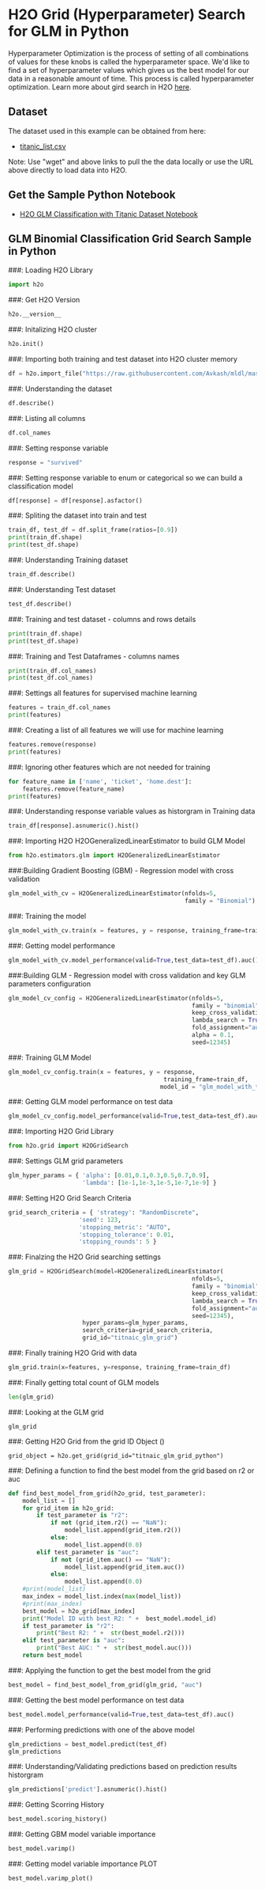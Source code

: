 # H2O Grid (Hyperparameter) Search for GLM in Python #

Hyperparameter Optimization is the process of setting of all combinations of values for these knobs is called the hyperparameter space. We'd like to find a set of hyperparameter values which gives us the best model for our data in a reasonable amount of time. This process is called hyperparameter optimization. Learn more about gird search in H2O [here](http://docs.h2o.ai/h2o/latest-stable/h2o-docs/grid-search.html).

## Dataset ##
The dataset used in this example can be obtained from here:
 - [titanic_list.csv](https://raw.githubusercontent.com/Avkash/mldl/master/data/titanic_list.csv)

Note: Use "wget" and above links to pull the the data locally or use the URL above directly to load data into H2O.
  
## Get the Sample Python Notebook ##
  - [H2O GLM Classification with Titanic Dataset Notebook](https://github.com/Avkash/mldl/blob/master/notebook/h2o/H2O-GridSearch-GLM-Titanic-Classification.ipynb)
  
## GLM Binomial Classification Grid Search Sample in Python ##

###: Loading H2O Library
```python
import h2o
```

###: Get H2O Version
```python
h2o.__version__
```

###: Initalizing H2O cluster
```python
h2o.init()
```

###: Importing both training and test dataset into H2O cluster memory
```python
df = h2o.import_file("https://raw.githubusercontent.com/Avkash/mldl/master/data/titanic_list.csv")
```

###: Understanding the dataset
```python
df.describe()
```

###: Listing all columns
```python
df.col_names
```

###: Setting response variable
```python
response = "survived"
```

###: Setting response variable to enum or categorical so we can build a classification model
```python
df[response] = df[response].asfactor()
```


###: Spliting the dataset into train and test 
```python
train_df, test_df = df.split_frame(ratios=[0.9])
print(train_df.shape)
print(test_df.shape)
```

###: Understanding Training dataset
```python
train_df.describe()
```

###: Understanding Test dataset
```python
test_df.describe()
```

###: Training and test dataset - columns and rows details
```python
print(train_df.shape)
print(test_df.shape)
```

###: Training and Test Dataframes - columns names
```python
print(train_df.col_names)
print(test_df.col_names)
```

###: Settings all features for supervised machine learning
```python
features = train_df.col_names
print(features)
```

###: Creating a list of all features we will use for machine learning
```python
features.remove(response)
print(features)
```

###: Ignoring other features which are not needed for training
```python
for feature_name in ['name', 'ticket', 'home.dest']:
    features.remove(feature_name)
print(features)    
```

###: Understanding response variable values as historgram in Training data
```python
train_df[response].asnumeric().hist()
```

###: Importing H2O H2OGeneralizedLinearEstimator to build GLM Model
```python
from h2o.estimators.glm import H2OGeneralizedLinearEstimator
```

###:Building Gradient Boosting (GBM) -  Regression model with cross validation
```python
glm_model_with_cv = H2OGeneralizedLinearEstimator(nfolds=5, 
                                                  family = "Binomial")
```

###: Training the model
```python
glm_model_with_cv.train(x = features, y = response, training_frame=train_df)
```

###: Getting model performance
```python
glm_model_with_cv.model_performance(valid=True,test_data=test_df).auc()
```

###:Building GLM -  Regression model with cross validation and key GLM parameters configuration
```python
glm_model_cv_config = H2OGeneralizedLinearEstimator(nfolds=5,
                                                    family = "binomial",
                                                    keep_cross_validation_predictions=True,
                                                    lambda_search = True,
                                                    fold_assignment="auto",
                                                    alpha = 0.1,
                                                    seed=12345)
```

###: Training GLM Model
```python
glm_model_cv_config.train(x = features, y = response, 
                                            training_frame=train_df, 
                                           model_id = "glm_model_with_training_and_validtion_python")
```

###: Getting GLM model performance on test data
```python
glm_model_cv_config.model_performance(valid=True,test_data=test_df).auc()
```

###: Importing H2O Grid Library
```python
from h2o.grid import H2OGridSearch
```

###: Settings GLM grid parameters
```python
glm_hyper_params = { 'alpha': [0.01,0.1,0.3,0.5,0.7,0.9], 
                     'lambda': [1e-1,1e-3,1e-5,1e-7,1e-9] }
```

###: Setting H2O Grid Search Criteria
```python
grid_search_criteria = { 'strategy': "RandomDiscrete", 
                    'seed': 123,
                    'stopping_metric': "AUTO", 
                    'stopping_tolerance': 0.01,
                    'stopping_rounds': 5 }
```

###: Finalzing the H2O Grid searching settings
```python
glm_grid = H2OGridSearch(model=H2OGeneralizedLinearEstimator(
                                                    nfolds=5,
                                                    family = "binomial",
                                                    keep_cross_validation_predictions=True,
                                                    lambda_search = True,
                                                    fold_assignment="auto",
                                                    seed=12345),
                     hyper_params=glm_hyper_params,
                     search_criteria=grid_search_criteria,
                     grid_id="titnaic_glm_grid")
```

###: Finally training H2O Grid with data 
```python
glm_grid.train(x=features, y=response, training_frame=train_df)
```

###: Finally getting total count of GLM models
```python
len(glm_grid)
```

###: Looking at the GLM grid
```
glm_grid
```

###: Getting H2O Grid from the grid ID Object ()
```
grid_object = h2o.get_grid(grid_id="titnaic_glm_grid_python")
```

###: Defining a function to find the best model from the grid based on r2 or auc
```python
def find_best_model_from_grid(h2o_grid, test_parameter):    
    model_list = []
    for grid_item in h2o_grid:
        if test_parameter is "r2":
            if not (grid_item.r2() == "NaN"):
                model_list.append(grid_item.r2())
            else:
                model_list.append(0.0)            
        elif test_parameter is "auc":
            if not (grid_item.auc() == "NaN"):
                model_list.append(grid_item.auc())
            else:
                model_list.append(0.0)            
    #print(model_list)        
    max_index = model_list.index(max(model_list))
    #print(max_index)
    best_model = h2o_grid[max_index]
    print("Model ID with best R2: " +  best_model.model_id)
    if test_parameter is "r2":
        print("Best R2: " +  str(best_model.r2()))
    elif test_parameter is "auc":
        print("Best AUC: " +  str(best_model.auc()))
    return best_model
```

###: Applying the function to get the best model from the grid
```python
best_model = find_best_model_from_grid(glm_grid, "auc")
```

###: Getting the best model performance on test data
```python
best_model.model_performance(valid=True,test_data=test_df).auc()
```

###: Performing predictions with one of the above model
```python
glm_predictions = best_model.predict(test_df)
glm_predictions
```

###: Understanding/Validating predictions based on prediction results historgram
```python
glm_predictions['predict'].asnumeric().hist()
```

###: Getting Scorring History
```python
best_model.scoring_history()
```

###: Getting GBM model variable importance 
```python
best_model.varimp()
```

###: Getting model variable importance PLOT
```python
best_model.varimp_plot()
```

